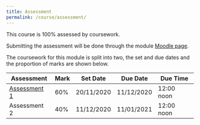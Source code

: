 ```yaml
---
title: Assessment
permalink: /course/assessment/
---
```


This course is 100% assessed by coursework.

Submitting the assessment will be done through the module [Moodle page](moodle.yorksj.ac.uk/).

The coursework for this module is split into two, the set and due dates and the proportion of marks are shown below.

| Assessment                     | Mark | Set Date   | Due Date   | Due Time |
| ------------                   |----- | ---------  | ---------  | -------- |
| [Assessment 1](../assessment1) | 60%  | 20/11/2020 | 11/12/2020 | 12:00 noon |
| Assessment 2                   | 40%  | 11/12/2020 | 11/01/2021 | 12:00 noon |
